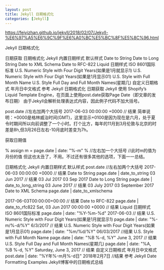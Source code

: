 ```yaml
---
layout: post
title: Jekyll 日期格式化
categories: [Jekyll]
---
```


https://feiyizhan.github.io/jekyll/2018/02/07/Jekyll-%E6%97%A5%E6%9C%9F%E6%A0%BC%E5%BC%8F%E5%8C%96.html

Jekyll 日期格式化

日期获取
日期格式化
Jekyll 内置日期样式
默认样式
Date to String
Date to Long String
Date to XML Schema
Date to RFC-822
Liquid 日期样式
ISO 8601国际标准
U.S. Numeric Style with Four Digit Years(如果是1月就显示1)
U.S. Numeric Style with Four Digit Years(如果是1月显示01)
U.S. Style with Full Month Name
U.S. Style Full Day and Full Month Names(星期几)
自定义日期格式
年月日中文格式
参考
Jekyll 日期格式化
日期获取
Jekyll 使用 Shopify’s Liquid Template Engine，在页面上使用post.date获取Page Date（即文章的发布日期） 由于Jekyll会解析处理表达式内容，因此例子代码不加大括号。

post.date //左右加两个大括号
2017-06-03 00:00:00 +0000 // 结果
简单说明：+0000是格林威治时间(GMT)，这里显示+0100是因为现在是六月，处于夏令时期间所以向前调整了一个小时。打个比方，每年的11月到3月伦敦与北京的时差是8h,但3月26日左右-10月底时差变为7h。

获取日期值

% assign m = page.date | date: "%-m" % //左右加一个大括号
//此时m的值为月份的值
但这也太丑了，不用。不过还有很多其他的选项，下面一一总结。

日期格式化
Jekyll 内置日期样式
默认样式
post.date //左右加两个大括号
2017-06-03 00:00:00 +0000 // 结果
Date to String
page.date | date_to_string
03 Jun 2017 // 结果
03 Jul 2017
03 Sep 2017
Date to Long String
page.date | date_to_long_string
03 June 2017 // 结果
03 July 2017
03 September 2017
Date to XML Schema
page.date | date_to_xmlschema

2017-06-03T00:00:00+00:00 // 结果
Date to RFC-822
page.date | date_to_rfc822
Sat, 03 Jun 2017 00:00:00 +0000 // 结果
Liquid 日期样式
ISO 8601国际标准
page.date | date: "%Y-%m-%d"
2017-06-03 // 结果
U.S. Numeric Style with Four Digit Years(如果是1月就显示1)
page.date | date: "%-m/%-d/%Y"
6/3/2017 // 结果
U.S. Numeric Style with Four Digit Years(如果是1月显示01)
page.date | date: "%m/%d/%Y" 
06/03/2017 //结果
U.S. Style with Full Month Name
page.date | date: "%B %-d, %Y" 
June 3, 2017 // 结果
U.S. Style Full Day and Full Month Names(星期几)
page.date | date: "%A, %B %-d, %Y"
Saturday, June 3, 2017 // 结果
自定义日期格式
年月日中文格式
post.date | date: "%Y年%-m月%-d日" 
2018年2月7日  //结果
参考
Jekyll Date Formatting Examples
Jekyll博客中的日期格式总结
